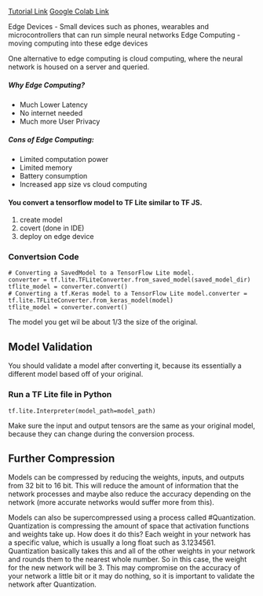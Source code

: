 [Tutorial Link](https://www.youtube.com/watch?v=OJnaBhCixng)
[Google Colab Link](https://colab.research.google.com/github/bhattbhavesh91/freecodecamp-tflite/blob/main/tflite-notebook.ipynb)

Edge Devices - Small devices such as phones, wearables and microcontrollers that can run simple neural networks
Edge Computing - moving computing into these edge devices

One alternative to edge computing is cloud computing, where the neural network is housed on a server and queried.

##### Why Edge Computing?
- Much Lower Latency
- No internet needed
- Much more User Privacy

##### Cons of Edge Computing:
- Limited computation power
- Limited memory
- Battery consumption
- Increased app size vs cloud computing

#### You convert a tensorflow model to TF Lite similar to TF JS. 
1. create model
2. covert (done in IDE)
3. deploy on edge device

### Convertsion Code
````
# Converting a SavedModel to a TensorFlow Lite model.  
converter = tf.lite.TFLiteConverter.from_saved_model(saved_model_dir)  tflite_model = converter.convert()
# Converting a tf.Keras model to a TensorFlow Lite model.converter = tf.lite.TFLiteConverter.from_keras_model(model)
tflite_model = converter.convert()
````

The model you get wil be about 1/3 the size of the original.

## Model Validation
You should validate a model after converting it, because its essentially a different model based off of your original.


### Run a TF Lite file in Python

```
tf.lite.Interpreter(model_path=model_path)
```


Make sure the input and output tensors are the same as your original model, because they can change during the conversion process.


## Further Compression
Models can be compressed by reducing the weights, inputs, and outputs from 32 bit to 16 bit. This will reduce the amount of information that the network processes and maybe also reduce the accuracy depending on the network (more accurate networks would suffer more from this).



Models can also be supercompressed using a process called #Quantization. Quantization is compressing the amount of space that activation functions and weights take up. How does it do this?
Each weight in your network has a specific value, which is usually a long float such as 3.1234561. Quantization basically takes this and all of the other weights in your network and rounds them to the nearest whole number. So in this case, the weight for the new network will be 3. This may compromise on the accuracy of your network a little bit or it may do nothing, so it is important to validate the network after Quantization.